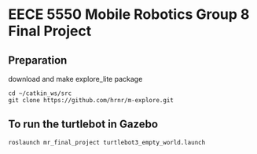 # EECE 5550 Mobile Robotics Group 8 Final Project

## Preparation

download and make explore_lite package
```
cd ~/catkin_ws/src
git clone https://github.com/hrnr/m-explore.git
```

## To run the turtlebot in Gazebo

```
roslaunch mr_final_project turtlebot3_empty_world.launch
```